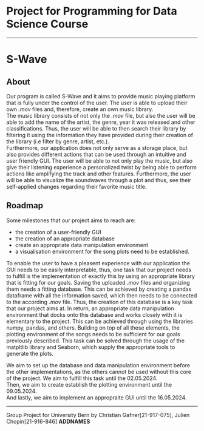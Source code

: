 # Project for Programming for Data Science Course
---
# S-Wave

## About

Our program is called S-Wave and it aims to provide music playing platform that is fully under the control of the user. The user is able to upload their own *.mov* files and, therefore, create an own music library.  
The music library consists of not only the *.mov* file, but also the user will be able to add the name of the artist, the genre, year it was released and other classifications. Thus, the user will be able to then search their library by filtering it using the information they have provided during their creation of the library (i.e filter by genre, artist, etc.).  
Furthermore, our application does not only serve as a storage place, but also provides different actions that can be used through an intuitive and user friendly GUI. The user will be able to not only play the music, but also give their listening experience a personalized twist by being able to perform actions like amplifying the track and other features. Furthermore, the user will be able to visualize the soundwaves through a plot and thus, see their self-applied changes regarding their favorite music title.

## Roadmap

Some milestones that our project aims to reach are: 
* the creation of a user-friendly GUI
* the creation of an appropriate database
* create an appropriate data manipulation environment
* a visualisation environment for the song plots need to be established. 

To enable the user to have a pleasent experience with our application the GUI needs to be easily interpretable, thus, one task that our project needs to fulfill is the implementation of exactly this by using an appropriate library that is fitting for our goals. Saving the uploaded *.mov* files and organizing them needs a fitting database. This can be achieved by creating a pandas dataframe with all the information saved, which then needs to be connected to the according *.mov* file. Thus, the creation of this database is a key task that our project aims at. In return, an appropriate data manipulation environment that docks onto this database and works closely with it is elementary to the project. This can be achieved through using the libraries numpy, pandas, and others. Building on top of all these elements, the plotting environment of the songs needs to be sufficient for our goals previously described. This task can be solved through the usage of the matpltlib library and Seaborn, which supply the appropriate tools to generate the plots.

We aim to set up the database and data manipulation environment before the other implementations, as the others cannot be used without this core of the project. We aim to fulfill this task until the 02.05.2024.  
Then, we aim to create establish the plotting environment until the 09.05.2024.  
And lastly, we aim to implement an appropraite GUI until the 16.05.2024.

---

Group Project for University Bern by Christian Gafner[21-917-075], Julien Chopin[21-916-846] **ADDNAMES**